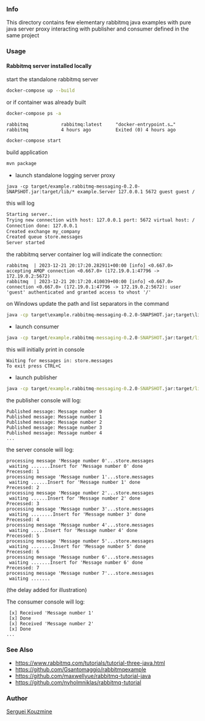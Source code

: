 ### Info
This directory contains few elementary rabbitmq java examples with pure java server proxy interacting with publisher and consumer defined in the same project
### Usage

#### Rabbitmq server installed locally

start the standalone rabbitmq server

```sh
docker-compose up --build
```
or if container was already built
```sh
docker-compose ps -a
```
```text
rabbitmq            rabbitmq:latest     "docker-entrypoint.s…"   rabbitmq            4 hours ago         Exited (0) 4 hours ago
```
```sh
docker-compose start
```
build application
```sh
mvn package
```
* launch standalone logging server proxy
```ssh
java -cp target/example.rabbitmq-messaging-0.2.0-SNAPSHOT.jar:target/lib/* example.Server 127.0.0.1 5672 guest guest /
```
this will log
```txt
Starting server..
Trying new connection with host: 127.0.0.1 port: 5672 virtual host: /
Connection done: 127.0.0.1
Created exchange my_company
Created queue store.messages
Server started
```
the rabbitmq server container log will indicate the connection:
```text
rabbitmq  | 2023-12-21 20:17:20.282911+00:00 [info] <0.667.0> accepting AMQP connection <0.667.0> (172.19.0.1:47796 -> 172.19.0.2:5672)
rabbitmq  | 2023-12-21 20:17:20.410039+00:00 [info] <0.667.0> connection <0.667.0> (172.19.0.1:47796 -> 172.19.0.2:5672): user 'guest' authenticated and granted access to vhost '/'
```

on Windows update the path and list separators in the command 
```cmd
java -cp target\example.rabbitmq-messaging-0.2.0-SNAPSHOT.jar;target\lib\* example.Server 127.0.0.1 5672 guest guest /
```

* launch consumer
```cmd
java -cp target/example.rabbitmq-messaging-0.2.0-SNAPSHOT.jar:target/lib/* example.Consumer store.messages
```
this will initially print in console
```text
Waiting for messages in: store.messages
To exit press CTRL+C
```
* launch publisher
```cmd
java -cp target/example.rabbitmq-messaging-0.2.0-SNAPSHOT.jar:target/lib/* example.Publisher my_company store.messages
```

the publisher console will log:
```text
Published message: Message number 0
Published message: Message number 1
Published message: Message number 2
Published message: Message number 3
Published message: Message number 4
...
```

the server console will log:
```text
processing message 'Message number 0'...store.messages
 waiting .......Insert for 'Message number 0' done
Precessed: 1
processing message 'Message number 1'...store.messages
 waiting ......Insert for 'Message number 1' done
Precessed: 2
processing message 'Message number 2'...store.messages
 waiting ......Insert for 'Message number 2' done
Precessed: 3
processing message 'Message number 3'...store.messages
 waiting ........Insert for 'Message number 3' done
Precessed: 4
processing message 'Message number 4'...store.messages
 waiting .....Insert for 'Message number 4' done
Precessed: 5
processing message 'Message number 5'...store.messages
 waiting ........Insert for 'Message number 5' done
Precessed: 6
processing message 'Message number 6'...store.messages
 waiting .......Insert for 'Message number 6' done
Precessed: 7
processing message 'Message number 7'...store.messages
 waiting .......
```

(the delay added for illustration)



The consumer console will log:
```text
 [x] Received 'Message number 1'
 [x] Done
 [x] Received 'Message number 2'
 [x] Done
...
```

### See Also
  * https://www.rabbitmq.com/tutorials/tutorial-three-java.html
  * https://github.com/Gsantomaggio/rabbitmqexample
  * https://github.com/maxwellyue/rabbitmq-tutorial-java
  * https://github.com/nyholmniklas/rabbitmq-tutorial

### Author
[Serguei Kouzmine](kouzmine_serguei@yahoo.com)
